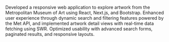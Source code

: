 Developed a responsive web application to explore artwork from the Metropolitan Museum of Art using React, Next.js, and Bootstrap. Enhanced user experience through dynamic search and filtering features powered by the Met API, and implemented artwork detail views with real-time data fetching using SWR. Optimized usability with advanced search forms, paginated results, and responsive layouts.
